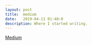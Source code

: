 ```yaml
---
layout: post
title:  medium
date:   2019-04-11 01:40:0
description: Where I started writing.
---
```

 <a href="https://medium.com/@atharvaj" target="blank">Medium</a>